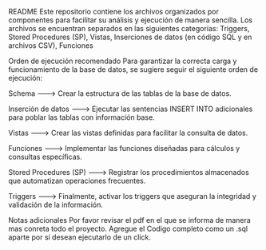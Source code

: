 README
Este repositorio contiene los archivos organizados por componentes para facilitar su análisis y ejecución de manera sencilla. Los archivos se encuentran separados en las siguientes categorías:
Triggers, Stored Procedures (SP), Vistas, Inserciones de datos (en código SQL y en archivos CSV), Funciones

Orden de ejecución recomendado
Para garantizar la correcta carga y funcionamiento de la base de datos, se sugiere seguir el siguiente orden de ejecución:

Schema ---> Crear la estructura de las tablas de la base de datos.

Inserción de datos ---> Ejecutar las sentencias INSERT INTO adicionales para poblar las tablas con información base.

Vistas ---> Crear las vistas definidas para facilitar la consulta de datos.

Funciones ---> Implementar las funciones diseñadas para cálculos y consultas específicas.

Stored Procedures (SP) ---> Registrar los procedimientos almacenados que automatizan operaciones frecuentes.

Triggers ---> Finalmente, activar los triggers que aseguran la integridad y validación de la información.


Notas adicionales
Por favor revisar el pdf en el que se informa de manera mas conreta todo el proyecto.
Agregue el Codigo completo como un .sql aparte por si desean ejecutarlo de un click.
